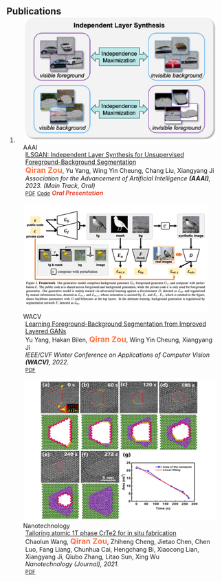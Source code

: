 <h2 id="publications" style="margin: 2px 0px -15px;">Publications</h2>

<div class="publications">
<ol class="bibliography">

<li>
  
<div class="pub-row">

  <div class="col-sm-3 abbr" style="position: relative;padding-right: 15px;padding-left: 15px;">
    <img src="assets/img/ILSGAN-homepage-pub.png" class="teaser img-fluid z-depth-1">
    <abbr class="badge">AAAI</abbr>
  </div>

  <div class="col-sm-9" style="position: relative;padding-right: 15px;padding-left: 20px;">
    <div class="title"><a href="https://arxiv.org/pdf/2211.13974.pdf">ILSGAN: Independent Layer Synthesis for Unsupervised Foreground-Background Segmentation</a></div>
    <div class="author"><strong style="color:#ff7043; font-size:18px">Qiran Zou</strong>, Yu Yang, Wing Yin Cheung, Chang Liu, Xiangyang Ji</div>
    <div class="periodical"><em>Association for the Advancement of Artificial Intelligence <strong>(AAAI)</strong>, 2023. (Main Track, Oral) </em></div>
    <div class="links">
      <a href="https://arxiv.org/pdf/2211.13974.pdf" class="btn btn-sm z-depth-0" role="button" target="_blank" style="font-size:12px;">PDF</a>
      <a href="https://github.com/qrzou/ILSGAN" class="btn btn-sm z-depth-0" role="button" target="_blank" style="font-size:12px;">Code</a>
<!--       <a href="https://class-il.mpi-inf.mpg.de/mnemonics/" class="btn btn-sm z-depth-0" role="button" target="_blank" style="font-size:12px;">Project Page</a> -->
<!--       <a href="https://dblp.uni-trier.de/rec/conf/cvpr/LiuSLSS20.html?view=bibtex" class="btn btn-sm z-depth-0" role="button" target="_blank" style="font-size:12px;">BibTex</a> -->
      <strong><i style="color:#e74d3c">Oral Presentation</i></strong>
    </div>
  </div>
</div>

<br>
  
<div class="pub-row">
  <div class="col-sm-3 abbr" style="position: relative;padding-right: 15px;padding-left: 15px;">
    <img src="assets/img/Impr.LayeredGAN.png" class="teaser img-fluid z-depth-1">
    <abbr class="badge">WACV</abbr>
  </div>
  <div class="col-sm-9" style="position: relative;padding-right: 15px;padding-left: 20px;">
    <div class="title"><a href="https://arxiv.org/pdf/2104.00483.pdf">Learning Foreground-Background Segmentation from Improved Layered GANs</a></div>
    <div class="author">Yu Yang, Hakan Bilen, <strong style="color:#ff7043; font-size:18px">Qiran Zou</strong>, Wing Yin Cheung, Xiangyang Ji</div>
    <div class="periodical"><em>IEEE/CVF Winter Conference on Applications of Computer Vision <strong>(WACV)</strong>, 2022. </em></div>
    <div class="links">
      <a href="https://arxiv.org/pdf/2104.00483.pdf" class="btn btn-sm z-depth-0" role="button" target="_blank" style="font-size:12px;">PDF</a>
<!--       <a href="https://github.com/qrzou/ILSGAN" class="btn btn-sm z-depth-0" role="button" target="_blank" style="font-size:12px;">Code</a> -->
<!--       <a href="https://class-il.mpi-inf.mpg.de/mnemonics/" class="btn btn-sm z-depth-0" role="button" target="_blank" style="font-size:12px;">Project Page</a> -->
<!--       <a href="https://dblp.uni-trier.de/rec/conf/cvpr/LiuSLSS20.html?view=bibtex" class="btn btn-sm z-depth-0" role="button" target="_blank" style="font-size:12px;">BibTex</a> -->
      <strong><i style="color:#e74d3c"></i></strong>
    </div>
  </div>
</div>

<br>
  
<div class="pub-row">
  <div class="col-sm-3 abbr" style="position: relative;padding-right: 15px;padding-left: 15px;">
    <img src="assets/img/tailoring-TEM.png" class="teaser img-fluid z-depth-1">
    <abbr class="badge">Nanotechnology</abbr>
  </div>
  <div class="col-sm-9" style="position: relative;padding-right: 15px;padding-left: 20px;">
    <div class="title"><a href="https://iopscience.iop.org/article/10.1088/1361-6528/ac3a3a/meta">Tailoring atomic 1T phase CrTe2 for in situ fabrication</a></div>
    <div class="author">Chaolun Wang, <strong style="color:#ff7043;  font-size:18px">Qiran Zou</strong>, Zhiheng Cheng, Jietao Chen, Chen Luo, Fang Liang, Chunhua Cai, Hengchang Bi, Xiaocong Lian, Xiangyang Ji, Qiubo Zhang, Litao Sun, Xing Wu</div>
    <div class="periodical"><em>Nanotechnology (Journal), 2021. </em></div>
    <div class="links">
      <a href="https://iopscience.iop.org/article/10.1088/1361-6528/ac3a3a/meta" class="btn btn-sm z-depth-0" role="button" target="_blank" style="font-size:12px;">PDF</a>
<!--       <a href="https://github.com/qrzou/ILSGAN" class="btn btn-sm z-depth-0" role="button" target="_blank" style="font-size:12px;">Code</a> -->
<!--       <a href="https://class-il.mpi-inf.mpg.de/mnemonics/" class="btn btn-sm z-depth-0" role="button" target="_blank" style="font-size:12px;">Project Page</a> -->
<!--       <a href="https://dblp.uni-trier.de/rec/conf/cvpr/LiuSLSS20.html?view=bibtex" class="btn btn-sm z-depth-0" role="button" target="_blank" style="font-size:12px;">BibTex</a> -->
      <strong><i style="color:#e74d3c"></i></strong>
    </div>
  </div>
</div>


 

</li>
  
<br>

</ol>
</div>
